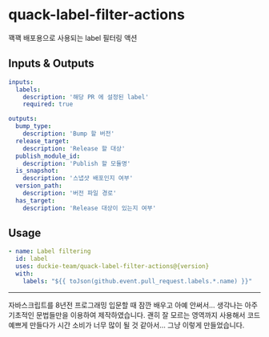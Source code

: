 # quack-label-filter-actions

꽥꽥 배포용으로 사용되는 label 필터링 액션

## Inputs & Outputs

```yaml
inputs:
  labels:
    description: '해당 PR 에 설정된 label'
    required: true

outputs:
  bump_type:
    description: 'Bump 할 버전'
  release_target:
    description: 'Release 할 대상'
  publish_module_id:
    description: 'Publish 할 모듈명'
  is_snapshot:
    description: '스냅샷 배포인지 여부'
  version_path:
    description: '버전 파일 경로'
  has_target:
    description: 'Release 대상이 있는지 여부'
```

## Usage

```yml
- name: Label filtering
  id: label
  uses: duckie-team/quack-label-filter-actions@{version}
  with:
    labels: "${{ toJson(github.event.pull_request.labels.*.name) }}"
```

---

자바스크립트를 8년전 프로그래밍 입문할 때 잠깐 배우고 아예 안써서... 생각나는 아주 기초적인 문법들만을 이용하여 제작하였습니다.
괜히 잘 모르는 영역까지 사용해서 코드 예쁘게 만들다가 시간 소비가 너무 많이 될 것 같아서... 그냥 이렇게 만들었습니다. 
